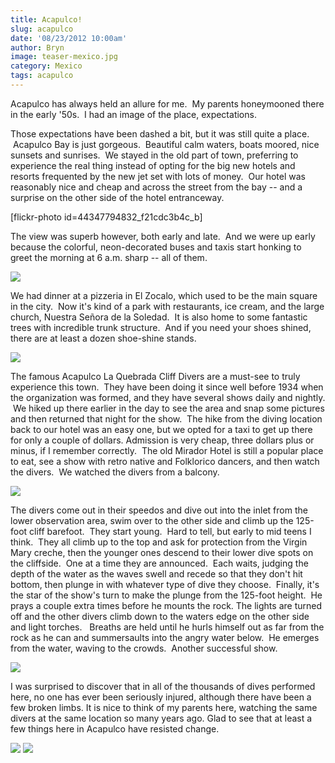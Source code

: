 ```yaml
---
title: Acapulco!
slug: acapulco
date: '08/23/2012 10:00am'
author: Bryn
image: teaser-mexico.jpg
category: Mexico
tags: acapulco
---
```


Acapulco has always held an allure for me.  My parents honeymooned there in the early '50s.  I had an image of the place, expectations.

Those expectations have been dashed a bit, but it was still quite a place.  Acapulco Bay is just gorgeous.  Beautiful calm waters, boats moored, nice sunsets and sunrises.  We stayed in the old part of town, preferring to experience the real thing instead of opting for the big new hotels and resorts frequented by the new jet set with lots of money.  Our hotel was reasonably nice and cheap and across the street from the bay -- and a surprise on the other side of the hotel entranceway.

[flickr-photo id=44347794832_f21cdc3b4c_b]

The view was superb however, both early and late.  And we were up early because the colorful, neon-decorated buses and taxis start honking to greet the morning at 6 a.m. sharp -- all of them.

![](http://farm8.staticflickr.com/7117/7713064454_0746a3b616_n.jpg)

We had dinner at a pizzeria in El Zocalo, which used to be the main square in the city.  Now it's kind of a park with restaurants, ice cream, and the large church, Nuestra Señora de la Soledad.  It is also home to some fantastic trees with incredible trunk structure.  And if you need your shoes shined, there are at least a dozen shoe-shine stands.

![](http://farm8.staticflickr.com/7118/7713076148_aef525e552_n.jpg)

The famous Acapulco La Quebrada Cliff Divers are a must-see to truly experience this town.  They have been doing it since well before 1934 when the organization was formed, and they have several shows daily and nightly.  We hiked up there earlier in the day to see the area and snap some pictures and then returned that night for the show.  The hike from the diving location back to our hotel was an easy one, but we opted for a taxi to get up there for only a couple of dollars. Admission is very cheap, three dollars plus or minus, if I remember correctly.  The old Mirador Hotel is still a popular place to eat, see a show with retro native and Folklorico dancers, and then watch the divers.  We watched the divers from a balcony.

![](http://farm9.staticflickr.com/8427/7712866870_748f208502_n.jpg)

The divers come out in their speedos and dive out into the inlet from the lower observation area, swim over to the other side and climb up the 125-foot cliff barefoot.  They start young.  Hard to tell, but early to mid teens I think.  They all climb up to the top and ask for protection from the Virgin Mary creche, then the younger ones descend to their lower dive spots on the cliffside.  One at a time they are announced.  Each waits, judging the depth of the water as the waves swell and recede so that they don't hit bottom, then plunge in with whatever type of dive they choose.  Finally, it's the star of the show's turn to make the plunge from the 125-foot height.  He prays a couple extra times before he mounts the rock. The lights are turned off and the other divers climb down to the waters edge on the other side and light torches.   Breaths are held until he hurls himself out as far from the rock as he can and summersaults into the angry water below.  He emerges from the water, waving to the crowds.  Another successful show.

![](http://farm9.staticflickr.com/8290/7712872640_619dd11b61_n.jpg)

I was surprised to discover that in all of the thousands of dives performed here, no one has ever been seriously injured, although there have been a few broken limbs. It is nice to think of my parents here, watching the same divers at the same location so many years ago. Glad to see that at least a few things here in Acapulco have resisted change.

![](http://farm9.staticflickr.com/8422/7712811640_05f2e734df_n.jpg)
![](http://farm8.staticflickr.com/7126/7713068384_0f6b05edae_n.jpg)